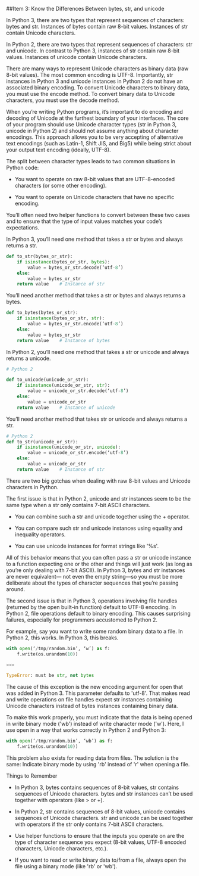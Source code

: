 ##Item 3: Know the Differences Between bytes, str, and unicode

In Python 3, there are two types that represent sequences of characters: bytes and str. Instances of bytes contain raw 8-bit values. Instances of str contain Unicode characters.

In Python 2, there are two types that represent sequences of characters: str and unicode. In contrast to Python 3, instances of str contain raw 8-bit values. Instances of unicode contain Unicode characters.

There are many ways to represent Unicode characters as binary data (raw 8-bit values). The most common encoding is UTF-8. Importantly, str instances in Python 3 and unicode instances in Python 2 do not have an associated binary encoding. To convert Unicode characters to binary data, you must use the encode method. To convert binary data to Unicode characters, you must use the decode method.

When you’re writing Python programs, it’s important to do encoding and decoding of Unicode at the furthest boundary of your interfaces. The core of your program should use Unicode character types (str in Python 3, unicode in Python 2) and should not assume anything about character encodings. This approach allows you to be very accepting of alternative text encodings (such as Latin-1, Shift JIS, and Big5) while being strict about your output text encoding (ideally, UTF-8).

The split between character types leads to two common situations in Python code:

* You want to operate on raw 8-bit values that are UTF-8-encoded characters (or some other encoding).

* You want to operate on Unicode characters that have no specific encoding.

You’ll often need two helper functions to convert between these two cases and to ensure that the type of input values matches your code’s expectations.

In Python 3, you’ll need one method that takes a str or bytes and always returns a str.

```python
def to_str(bytes_or_str):
    if isinstance(bytes_or_str, bytes): 			
        value = bytes_or_str.decode(‘utf-8’)
    else:
        value = bytes_or_str
    return value	# Instance of str
```

You’ll need another method that takes a str or bytes and always returns a bytes.

```python
def to_bytes(bytes_or_str):
    if isinstance(bytes_or_str, str):
        value = bytes_or_str.encode(‘utf-8’)
    else:
        value = bytes_or_str
    return value	# Instance of bytes
```

In Python 2, you’ll need one method that takes a str or unicode and always returns a unicode.

```python
# Python 2

def to_unicode(unicode_or_str):
    if isinstance(unicode_or_str, str):
        value = unicode_or_str.decode(‘utf-8’) 
    else:
        value = unicode_or_str
    return value	# Instance of unicode
```

You’ll need another method that takes str or unicode and always returns a str.

```python
# Python 2
def to_str(unicode_or_str):
    if isinstance(unicode_or_str, unicode): 		
        value = unicode_or_str.encode(‘utf-8’)
    else:
        value = unicode_or_str 
    return value	# Instance of str
```

There are two big gotchas when dealing with raw 8-bit values and Unicode characters in Python.

The first issue is that in Python 2, unicode and str instances seem to be the same type when a str only contains 7-bit ASCII characters.

* You can combine such a str and unicode together using the + operator.

* You can compare such str and unicode instances using equality and inequality operators.

* You can use unicode instances for format strings like '%s'.

All of this behavior means that you can often pass a str or unicode instance to a function expecting one or the other and things will just work (as long as you’re only dealing with 7-bit ASCII). In Python 3, bytes and str instances are never equivalent— not even the empty string—so you must be more deliberate about the types of character
sequences that you’re passing around.

The second issue is that in Python 3, operations involving file handles (returned by the open built-in function) default to UTF-8 encoding. In Python 2, file operations default to binary encoding. This causes surprising failures, especially for programmers accustomed to Python 2.

For example, say you want to write some random binary data to a file. In Python 2, this works. In Python 3, this breaks.

```python
with open(‘/tmp/random.bin’, ‘w’) as f: 		
    f.write(os.urandom(10))

>>>

TypeError: must be str, not bytes
```

The cause of this exception is the new encoding argument for open that was added in Python 3. This parameter defaults to 'utf-8'. That makes read and write operations on file handles expect str instances containing Unicode characters instead of bytes instances containing binary data.

To make this work properly, you must indicate that the data is being opened in write binary mode ('wb') instead of write character mode ('w'). Here, I use open in a way that works correctly in Python 2 and Python 3:


```python
with open(‘/tmp/random.bin’, ‘wb’) as f:
    f.write(os.urandom(10))
```

This problem also exists for reading data from files. The solution is the same: Indicate binary mode by using 'rb' instead of 'r' when opening a file.


Things to Remember

* In Python 3, bytes contains sequences of 8-bit values, str contains sequences of Unicode characters. bytes and str instances can’t be used together with operators (like > or +).

* In Python 2, str contains sequences of 8-bit values, unicode contains sequences of Unicode characters. str and unicode can be used together with operators if the str only contains 7-bit ASCII characters.

* Use helper functions to ensure that the inputs you operate on are the type of character sequence you expect (8-bit values, UTF-8 encoded characters, Unicode characters, etc.).

* If you want to read or write binary data to/from a file, always open the file using a binary mode (like 'rb' or 'wb').
